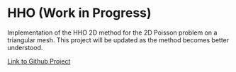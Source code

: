 # HHO (Work in Progress)

Implementation of the HHO 2D method for the 2D Poisson problem on a triangular mesh.
This project will be updated as the method becomes better understood.

[Link to Github Project](https://github.com/Cyrile-Duquenoy/HHO-WIP-)
